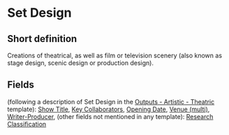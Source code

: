# Set Design
## Short definition
Creations of theatrical, as well as film or television scenery (also known as stage design, scenic design or production design).
## Fields
(following a description of Set Design in the [Outputs - Artistic - Theatric](../Templates/Outputs%20-%20Artistic%20-%20Theatric.md) template):
[Show Title](../Object-Fields/Set%20Design/Show%20Title.md),
[Key Collaborators](../Object-Fields/Set%20Design/Key%20Collaborators.md),
[Opening Date](../Object-Fields/Set%20Design/Opening%20Date.md),
[Venue (multi)](../Object-Fields/Set%20Design/Venue%20(multi).md),
[Writer-Producer](../Object-Fields/Set%20Design/Writer-Producer.md),
(other fields not mentioned in any template):
[Research Classification](../Object-Fields/Set%20Design/Research%20Classification.md)
